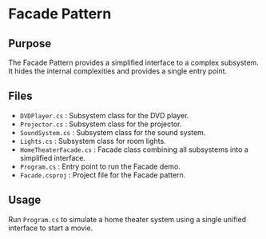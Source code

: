 # Facade Pattern

## Purpose
The Facade Pattern provides a simplified interface to a complex subsystem. It hides the internal complexities and provides a single entry point.

## Files

- `DVDPlayer.cs` : Subsystem class for the DVD player.
- `Projector.cs` : Subsystem class for the projector.
- `SoundSystem.cs` : Subsystem class for the sound system.
- `Lights.cs` : Subsystem class for room lights.
- `HomeTheaterFacade.cs` : Facade class combining all subsystems into a simplified interface.
- `Program.cs` : Entry point to run the Facade demo.
- `Facade.csproj` : Project file for the Facade pattern.

## Usage
Run `Program.cs` to simulate a home theater system using a single unified interface to start a movie.
